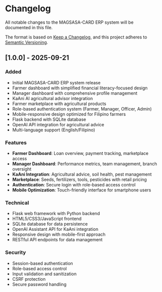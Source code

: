 # Changelog

All notable changes to the MAGSASA-CARD ERP system will be documented in this file.

The format is based on [Keep a Changelog](https://keepachangelog.com/en/1.0.0/),
and this project adheres to [Semantic Versioning](https://semver.org/spec/v2.0.0.html).

## [1.0.0] - 2025-09-21

### Added
- Initial MAGSASA-CARD ERP system release
- Farmer dashboard with simplified financial literacy-focused design
- Manager dashboard with comprehensive profile management
- KaAni AI agricultural advisor integration
- Farmer marketplace with agricultural products
- Role-based authentication system (Farmer, Manager, Officer, Admin)
- Mobile-responsive design optimized for Filipino farmers
- Flask backend with SQLite database
- OpenAI API integration for agricultural advice
- Multi-language support (English/Filipino)

### Features
- **Farmer Dashboard**: Loan overview, payment tracking, marketplace access
- **Manager Dashboard**: Performance metrics, team management, branch oversight
- **KaAni Integration**: Agricultural advice, soil health, pest management
- **Marketplace**: Seeds, fertilizers, tools, pesticides with retail pricing
- **Authentication**: Secure login with role-based access control
- **Mobile Optimization**: Touch-friendly interface for smartphone users

### Technical
- Flask web framework with Python backend
- HTML5/CSS3/JavaScript frontend
- SQLite database for data persistence
- OpenAI Assistant API for KaAni integration
- Responsive design with mobile-first approach
- RESTful API endpoints for data management

### Security
- Session-based authentication
- Role-based access control
- Input validation and sanitization
- CSRF protection
- Secure password handling
